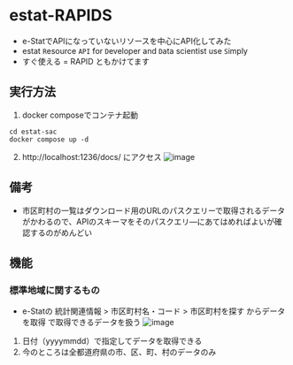 # estat-RAPIDS
- e-StatでAPIになっていないリソースを中心にAPI化してみた
- estat `R`esource `API` for `D`eveloper and `D`ata scientist use `S`imply
- すぐ使える = RAPID ともかけてます


## 実行方法
1. docker composeでコンテナ起動
``` shell
cd estat-sac
docker compose up -d
```
2. http://localhost:1236/docs/ にアクセス
![image](https://github.com/tsutomu-nagano/estat-sac/assets/59475213/b329031f-4946-4b81-8592-d0330ab88f21)

## 備考
- 市区町村の一覧はダウンロード用のURLのパスクエリーで取得されるデータがかわるので、APIのスキーマをそのパスクエリ―にあてはめればよいが確認するのがめんどい


## 機能

### 標準地域に関するもの
- e-Statの 統計関連情報 > 市区町村名・コード > 市区町村を探す からデータを取得 で取得できるデータを扱う
  ![image](https://github.com/tsutomu-nagano/estat-sac/assets/59475213/ca692b95-6828-4fa8-a00b-b3b3210219a7)

1. 日付（yyyymmdd）で指定してデータを取得できる
2. 今のところは全都道府県の市、区、町、村のデータのみ

